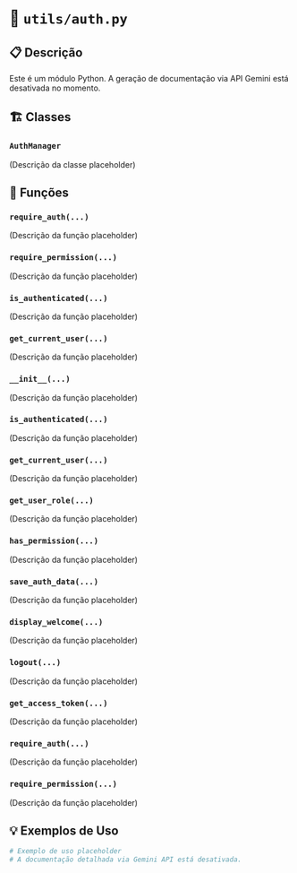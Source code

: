 # 📄 `utils/auth.py`

## 📋 Descrição
Este é um módulo Python. A geração de documentação via API Gemini está desativada no momento.

## 🏗️ Classes
### `AuthManager`
(Descrição da classe placeholder)

## 🔧 Funções
### `require_auth(...)`
(Descrição da função placeholder)
### `require_permission(...)`
(Descrição da função placeholder)
### `is_authenticated(...)`
(Descrição da função placeholder)
### `get_current_user(...)`
(Descrição da função placeholder)
### `__init__(...)`
(Descrição da função placeholder)
### `is_authenticated(...)`
(Descrição da função placeholder)
### `get_current_user(...)`
(Descrição da função placeholder)
### `get_user_role(...)`
(Descrição da função placeholder)
### `has_permission(...)`
(Descrição da função placeholder)
### `save_auth_data(...)`
(Descrição da função placeholder)
### `display_welcome(...)`
(Descrição da função placeholder)
### `logout(...)`
(Descrição da função placeholder)
### `get_access_token(...)`
(Descrição da função placeholder)
### `require_auth(...)`
(Descrição da função placeholder)
### `require_permission(...)`
(Descrição da função placeholder)

## 💡 Exemplos de Uso
```python
# Exemplo de uso placeholder
# A documentação detalhada via Gemini API está desativada.
```
